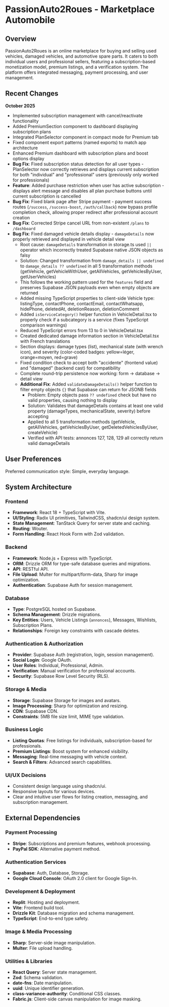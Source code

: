 # PassionAuto2Roues - Marketplace Automobile

## Overview
PassionAuto2Roues is an online marketplace for buying and selling used vehicles, damaged vehicles, and automotive spare parts. It caters to both individual users and professional sellers, featuring a subscription-based monetization model, premium listings, and a verification system. The platform offers integrated messaging, payment processing, and user management.

## Recent Changes
**October 2025**
- Implemented subscription management with cancel/reactivate functionality
- Added PremiumSection component to dashboard displaying subscription plans
- Integrated PlanSelector component in compact mode for Premium tab
- Fixed component export patterns (named exports) to match app architecture
- Enhanced Premium dashboard with subscription plans and boost options display
- **Bug Fix**: Fixed subscription status detection for all user types - PlanSelector now correctly retrieves and displays current subscription for both "individual" and "professional" users (previously only worked for professionals)
- **Feature**: Added purchase restriction when user has active subscription - displays alert message and disables all plan purchase buttons until current subscription is cancelled
- **Bug Fix**: Fixed blank page after Stripe payment - payment success routes (`/success`, `/success-boost`, `/auth/callback`) now bypass profile completion check, allowing proper redirect after professional account creation
- **Bug Fix**: Corrected Stripe cancel URL from non-existent `/plans` to `/dashboard`
- **Bug Fix**: Fixed damaged vehicle details display - `damageDetails` now properly retrieved and displayed in vehicle detail view
  - Root cause: `damageDetails` transformation in storage.ts used `||` operator which incorrectly treated Supabase native JSON objects as falsy
  - Solution: Changed transformation from `damage_details || undefined` to `damage_details ?? undefined` in all 5 transformation methods (getVehicle, getVehicleWithUser, getAllVehicles, getVehiclesByUser, getUserVehicles)
  - This follows the working pattern used for the `features` field and preserves Supabase JSON payloads even when empty objects are returned
  - Added missing TypeScript properties to client-side Vehicle type: listingType, contactPhone, contactEmail, contactWhatsapp, hidePhone, deletedAt, deletionReason, deletionComment
  - Added `isServiceCategory()` helper function in VehicleDetail.tsx to properly check if a subcategory is a service (fixes TypeScript comparison warnings)
  - Reduced TypeScript errors from 13 to 0 in VehicleDetail.tsx
  - Created dedicated damage information section in VehicleDetail.tsx with French translations
  - Section displays: damage types (list), mechanical state (with wrench icon), and severity (color-coded badges: yellow=léger, orange=moyen, red=grave)
  - Fixed condition check to accept both "accidente" (frontend value) and "damaged" (backend cast) for compatibility
  - Complete round-trip persistence now working: form → database → detail view
  - **Additional Fix**: Added `validateDamageDetails()` helper function to filter empty objects `{}` that Supabase can return for JSONB fields
    - Problem: Empty objects pass `?? undefined` check but have no valid properties, causing nothing to display
    - Solution: Validates that damageDetails contains at least one valid property (damageTypes, mechanicalState, severity) before accepting
    - Applied to all 5 transformation methods (getVehicle, getAllVehicles, getVehiclesByUser, getDeletedVehiclesByUser, createVehicle)
    - Verified with API tests: annonces 127, 128, 129 all correctly return valid damageDetails

## User Preferences
Preferred communication style: Simple, everyday language.

## System Architecture

### Frontend
- **Framework**: React 18 + TypeScript with Vite.
- **UI/Styling**: Radix UI primitives, TailwindCSS, shadcn/ui design system.
- **State Management**: TanStack Query for server state and caching.
- **Routing**: Wouter.
- **Form Handling**: React Hook Form with Zod validation.

### Backend
- **Framework**: Node.js + Express with TypeScript.
- **ORM**: Drizzle ORM for type-safe database queries and migrations.
- **API**: RESTful API.
- **File Upload**: Multer for multipart/form-data, Sharp for image optimization.
- **Authentication**: Supabase Auth for session management.

### Database
- **Type**: PostgreSQL hosted on Supabase.
- **Schema Management**: Drizzle migrations.
- **Key Entities**: Users, Vehicle Listings (`annonces`), Messages, Wishlists, Subscription Plans.
- **Relationships**: Foreign key constraints with cascade deletes.

### Authentication & Authorization
- **Provider**: Supabase Auth (registration, login, session management).
- **Social Login**: Google OAuth.
- **User Roles**: Individual, Professional, Admin.
- **Verification**: Manual verification for professional accounts.
- **Security**: Supabase Row Level Security (RLS).

### Storage & Media
- **Storage**: Supabase Storage for images and avatars.
- **Image Processing**: Sharp for optimization and resizing.
- **CDN**: Supabase CDN.
- **Constraints**: 5MB file size limit, MIME type validation.

### Business Logic
- **Listing Quotas**: Free listings for individuals, subscription-based for professionals.
- **Premium Listings**: Boost system for enhanced visibility.
- **Messaging**: Real-time messaging with vehicle context.
- **Search & Filters**: Advanced search capabilities.

### UI/UX Decisions
- Consistent design language using shadcn/ui.
- Responsive layouts for various devices.
- Clear and intuitive user flows for listing creation, messaging, and subscription management.

## External Dependencies

### Payment Processing
- **Stripe**: Subscriptions and premium features, webhook processing.
- **PayPal SDK**: Alternative payment method.

### Authentication Services
- **Supabase**: Auth, Database, Storage.
- **Google Cloud Console**: OAuth 2.0 client for Google Sign-In.

### Development & Deployment
- **Replit**: Hosting and deployment.
- **Vite**: Frontend build tool.
- **Drizzle Kit**: Database migration and schema management.
- **TypeScript**: End-to-end type safety.

### Image & Media Processing
- **Sharp**: Server-side image manipulation.
- **Multer**: File upload handling.

### Utilities & Libraries
- **React Query**: Server state management.
- **Zod**: Schema validation.
- **date-fns**: Date manipulation.
- **uuid**: Unique identifier generation.
- **class-variance-authority**: Conditional CSS classes.
- **Fabric.js**: Client-side canvas manipulation for image masking.